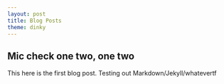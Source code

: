```yaml
---
layout: post
title: Blog Posts
theme: dinky
---
```


## Mic check one two, one two

This here is the first blog post. Testing out Markdown/Jekyll/whatevertf
